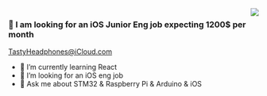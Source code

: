 <img align="right" src="https://github-readme-stats.vercel.app/api?username=TastyHeadphones&show_icons=true&icon_color=CE1D2D&text_color=718096&bg_color=00000000&hide_title=true&hide_border=true" />

### 👋 I am looking for an iOS Junior Eng job expecting 1200$ per month
TastyHeadphones@iCloud.com

- 🌱 I’m currently learning React
- 🤔 I’m looking for an iOS eng job
- 💬 Ask me about STM32 & Raspberry Pi & Arduino & iOS
